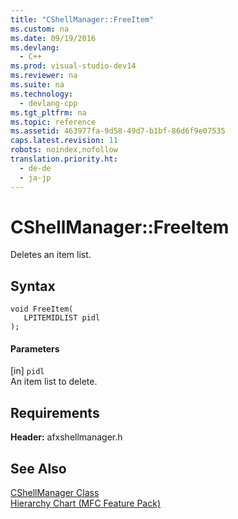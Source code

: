 ```yaml
---
title: "CShellManager::FreeItem"
ms.custom: na
ms.date: 09/19/2016
ms.devlang: 
  - C++
ms.prod: visual-studio-dev14
ms.reviewer: na
ms.suite: na
ms.technology: 
  - devlang-cpp
ms.tgt_pltfrm: na
ms.topic: reference
ms.assetid: 463977fa-9d58-49d7-b1bf-86d6f9e07535
caps.latest.revision: 11
robots: noindex,nofollow
translation.priority.ht: 
  - de-de
  - ja-jp
---
```

# CShellManager::FreeItem
Deletes an item list.  
  
## Syntax  
  
```  
void FreeItem(  
   LPITEMIDLIST pidl   
);  
```  
  
#### Parameters  
 [in] `pidl`  
 An item list to delete.  
  
## Requirements  
 **Header:** afxshellmanager.h  
  
## See Also  
 [CShellManager Class](../vs140/CShellManager-Class.md)   
 [Hierarchy Chart (MFC Feature Pack)](../vs140/Hierarchy-Chart.md)